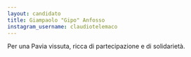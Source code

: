 ```yaml
---
layout: candidato
title: Giampaolo "Gipo" Anfosso
instagram_username: claudiotelemaco
---
```

Per una Pavia vissuta, ricca di partecipazione e di solidarietà.